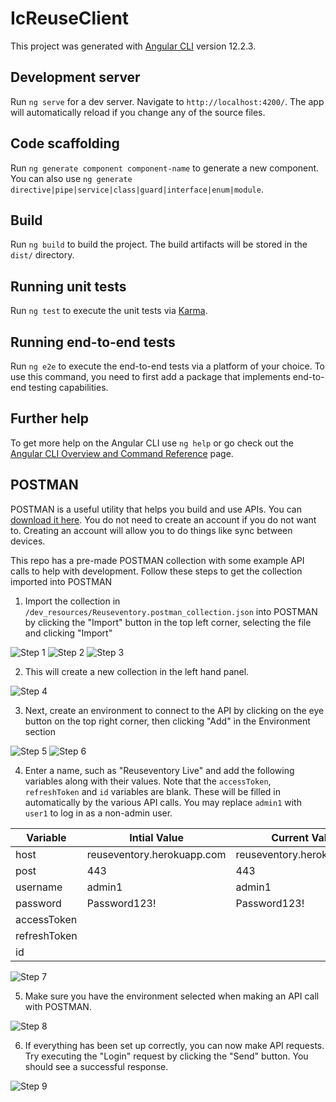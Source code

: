 # IcReuseClient

This project was generated with [Angular CLI](https://github.com/angular/angular-cli) version 12.2.3.

## Development server

Run `ng serve` for a dev server. Navigate to `http://localhost:4200/`. The app will automatically reload if you change any of the source files.

## Code scaffolding

Run `ng generate component component-name` to generate a new component. You can also use `ng generate directive|pipe|service|class|guard|interface|enum|module`.

## Build

Run `ng build` to build the project. The build artifacts will be stored in the `dist/` directory.

## Running unit tests

Run `ng test` to execute the unit tests via [Karma](https://karma-runner.github.io).

## Running end-to-end tests

Run `ng e2e` to execute the end-to-end tests via a platform of your choice. To use this command, you need to first add a package that implements end-to-end testing capabilities.

## Further help

To get more help on the Angular CLI use `ng help` or go check out the [Angular CLI Overview and Command Reference](https://angular.io/cli) page.

## POSTMAN

POSTMAN is a useful utility that helps you build and use APIs. You can [download it here](https://www.postman.com/downloads/). You do not need to create an account if you do not want to. Creating an account will allow you to do things like sync between devices.

This repo has a pre-made POSTMAN collection with some example API calls to help with development. Follow these steps to get the collection imported into POSTMAN

1. Import the collection in `/dev_resources/Reuseventory.postman_collection.json` into POSTMAN by clicking the "Import" button in the top left corner, selecting the file and clicking "Import"

![Step 1](https://github.com/MichaelBluetooth/ic-reuse-client/blob/main/dev_resources/postman_step1.PNG?raw=true)
![Step 2](https://github.com/MichaelBluetooth/ic-reuse-client/blob/main/dev_resources/postman_step2.PNG?raw=true)
![Step 3](https://github.com/MichaelBluetooth/ic-reuse-client/blob/main/dev_resources/postman_step3.PNG?raw=true)

2. This will create a new collection in the left hand panel. 

![Step 4](https://github.com/MichaelBluetooth/ic-reuse-client/blob/main/dev_resources/postman_step4.PNG?raw=true)

3. Next, create an environment to connect to the API by clicking on the eye button on the top right corner, then clicking "Add" in the Environment section

![Step 5](https://github.com/MichaelBluetooth/ic-reuse-client/blob/main/dev_resources/postman_step5.PNG?raw=true)
![Step 6](https://github.com/MichaelBluetooth/ic-reuse-client/blob/main/dev_resources/postman_step6.PNG?raw=true)

4. Enter a name, such as "Reuseventory Live" and add the following variables along with their values. Note that the `accessToken`, `refreshToken` and `id` variables are blank. These will be filled in automatically by the various API calls. You may replace `admin1` with `user1` to log in as a non-admin user.

|Variable|Intial Value|Current Value|
|--------|------------|-------------|
|host    |reuseventory.herokuapp.com|reuseventory.herokuapp.com|
|post    |443         |443          |
|username|admin1      |admin1       |
|password|Password123!|Password123! |
|accessToken|||
|refreshToken|||
|id|||

![Step 7](https://github.com/MichaelBluetooth/ic-reuse-client/blob/main/dev_resources/postman_step7.PNG?raw=true)

5. Make sure you have the environment selected when making an API call with POSTMAN.

![Step 8](https://github.com/MichaelBluetooth/ic-reuse-client/blob/main/dev_resources/postman_step8.PNG?raw=true)

6. If everything has been set up correctly, you can now make API requests. Try executing the "Login" request by clicking the "Send" button. You should see a successful response. 

![Step 9](https://github.com/MichaelBluetooth/ic-reuse-client/blob/main/dev_resources/postman_step9.PNG?raw=true)

